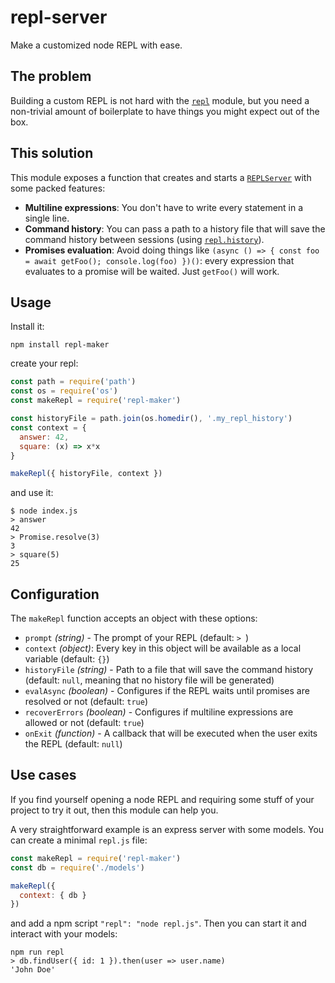 # repl-server

Make a customized node REPL with ease.

## The problem

Building a custom REPL is not hard with the [`repl`](https://nodejs.org/api/repl.html)
module, but you need a non-trivial amount of boilerplate to have things you
might expect out of the box.

## This solution

This module exposes a function that creates and starts a
[`REPLServer`](https://nodejs.org/api/repl.html#repl_class_replserver) with some
packed features:

- **Multiline expressions**: You don't have to write every statement in a single
  line.
- **Command history**: You can pass a path to a history file that will save the
  command history between sessions (using
  [`repl.history`](https://www.npmjs.com/package/repl.history)).
- **Promises evaluation**: Avoid doing things like `(async () => { const foo =
  await getFoo(); console.log(foo) })()`: every expression that evaluates to a
  promise will be waited. Just `getFoo()` will work.

## Usage

Install it:

```
npm install repl-maker
```

create your repl:

```javascript
const path = require('path')
const os = require('os')
const makeRepl = require('repl-maker')

const historyFile = path.join(os.homedir(), '.my_repl_history')
const context = {
  answer: 42,
  square: (x) => x*x
}

makeRepl({ historyFile, context })
```

and use it:

```
$ node index.js
> answer
42
> Promise.resolve(3)
3
> square(5)
25
```

## Configuration

The `makeRepl` function accepts an object with these options:

- `prompt` _(string)_ - The prompt of your REPL (default: `> `)
- `context` _(object)_: Every key in this object will be available as a local
  variable (default: `{}`)
- `historyFile` _(string)_ - Path to a file that will save the command history
  (default: `null`, meaning that no history file will be generated)
- `evalAsync` _(boolean)_ - Configures if the REPL waits until promises are resolved
  or not (default: `true`)
- `recoverErrors` _(boolean)_ - Configures if multiline expressions are allowed
  or not (default: `true`)
- `onExit` _(function)_ - A callback that will be executed when the user exits
  the REPL (default: `null`)

## Use cases

If you find yourself opening a node REPL and requiring some stuff of your
project to try it out, then this module can help you.

A very straightforward example is an express server with some models. You can
create a minimal `repl.js` file:

```javascript
const makeRepl = require('repl-maker')
const db = require('./models')

makeRepl({
  context: { db }
})
```

and add a npm script `"repl": "node repl.js"`. Then you can start it and
interact with your models:

```
npm run repl
> db.findUser({ id: 1 }).then(user => user.name)
'John Doe'
```
